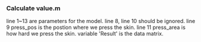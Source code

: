 ### Calculate value.m
line 1~13 are parameters for the model.
line 8, line 10 should be ignored.
line 9 press_pos is the postion where we press the skin.
line 11 press_area is how hard we press the skin.
variable 'Result' is the data matrix.
